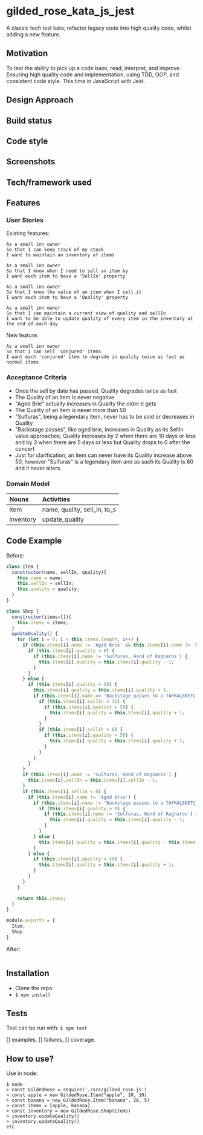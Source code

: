 # gilded_rose_kata_js_jest
A classic tech test kata; refactor legacy code into high quality code, whilst adding a new feature.

## Motivation
To test the ability to pick up a code base, read, interpret, and improve. Ensuring high quality code and implementation, using TDD, OOP, and consistent code style. This time in JavaScript with Jest.

## Design Approach


## Build status


## Code style


## Screenshots


## Tech/framework used


## Features
### User Stories

Existing features:

```
As a small inn owner
So that I can keep track of my stock
I want to maintain an inventory of items
```
```
As a small inn owner
So that I know when I need to sell an item by
I want each item to have a 'SellIn' property
```
```
As a small inn owner
So that I know the value of an item when I sell it
I want each item to have a 'Quality' property
```
```
As a small inn owner
So that I can maintain a current view of quality and sellIn
I want to be able to update quality of every item in the inventory at the end of each day
```

New feature:
```
As a small inn owner
So that I can sell 'conjured' items
I want each 'conjured' item to degrade in quality twice as fast as normal items
```
### Acceptance Criteria

- Once the sell by date has passed, Quality degrades twice as fast
- The Quality of an item is never negative
- "Aged Brie" actually increases in Quality the older it gets
- The Quality of an item is never more than 50
- "Sulfuras", being a legendary item, never has to be sold or decreases in Quality
- "Backstage passes", like aged brie, increases in Quality as its SellIn value approaches;
Quality increases by 2 when there are 10 days or less and by 3 when there are 5 days or less but
Quality drops to 0 after the concert
- Just for clarification, an item can never have its Quality increase above 50, however "Sulfuras" is a legendary item and as such its Quality is 80 and it never alters.


### Domain Model
| Nouns     | Activities     |
| :------------- | :------------- |
| Item       |  name, quality, sell_in, to_s     |
| Inventory  | update_quality |

## Code Example
Before:
```JavaScript
class Item {
  constructor(name, sellIn, quality){
    this.name = name;
    this.sellIn = sellIn;
    this.quality = quality;
  }
}

class Shop {
  constructor(items=[]){
    this.items = items;
  }
  updateQuality() {
    for (let i = 0; i < this.items.length; i++) {
      if (this.items[i].name != 'Aged Brie' && this.items[i].name != 'Backstage passes to a TAFKAL80ETC concert') {
        if (this.items[i].quality > 0) {
          if (this.items[i].name != 'Sulfuras, Hand of Ragnaros') {
            this.items[i].quality = this.items[i].quality - 1;
          }
        }
      } else {
        if (this.items[i].quality < 50) {
          this.items[i].quality = this.items[i].quality + 1;
          if (this.items[i].name == 'Backstage passes to a TAFKAL80ETC concert') {
            if (this.items[i].sellIn < 11) {
              if (this.items[i].quality < 50) {
                this.items[i].quality = this.items[i].quality + 1;
              }
            }
            if (this.items[i].sellIn < 6) {
              if (this.items[i].quality < 50) {
                this.items[i].quality = this.items[i].quality + 1;
              }
            }
          }
        }
      }
      if (this.items[i].name != 'Sulfuras, Hand of Ragnaros') {
        this.items[i].sellIn = this.items[i].sellIn - 1;
      }
      if (this.items[i].sellIn < 0) {
        if (this.items[i].name != 'Aged Brie') {
          if (this.items[i].name != 'Backstage passes to a TAFKAL80ETC concert') {
            if (this.items[i].quality > 0) {
              if (this.items[i].name != 'Sulfuras, Hand of Ragnaros') {
                this.items[i].quality = this.items[i].quality - 1;
              }
            }
          } else {
            this.items[i].quality = this.items[i].quality - this.items[i].quality;
          }
        } else {
          if (this.items[i].quality < 50) {
            this.items[i].quality = this.items[i].quality + 1;
          }
        }
      }
    }

    return this.items;
  }
}

module.exports = {
  Item,
  Shop
}
```

After:
```JavaScript

```

## Installation
* Clone the repo.
* `$ npm install`

## Tests
Test can be run with:
`$ npm test`

[] examples, [] failures, [] coverage.

## How to use?
Use in node:

```
$ node
> const GildedRose = require('./src/gilded_rose.js')
> const apple = new GildedRose.Item("apple", 10, 10)
> const banana = new GildedRose.Item("banana", 20, 5)
> const items = [apple, banana]
> const inventory = new GildedRose.Shop(items)
> inventory.updateQuality()
> inventory.updateQuality()
etc
```
